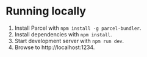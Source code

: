 # Running locally

1. Install Parcel with `npm install -g parcel-bundler`.
1. Install dependencies with `npm install`.
1. Start development server with `npm run dev`.
1. Browse to http://localhost:1234.
